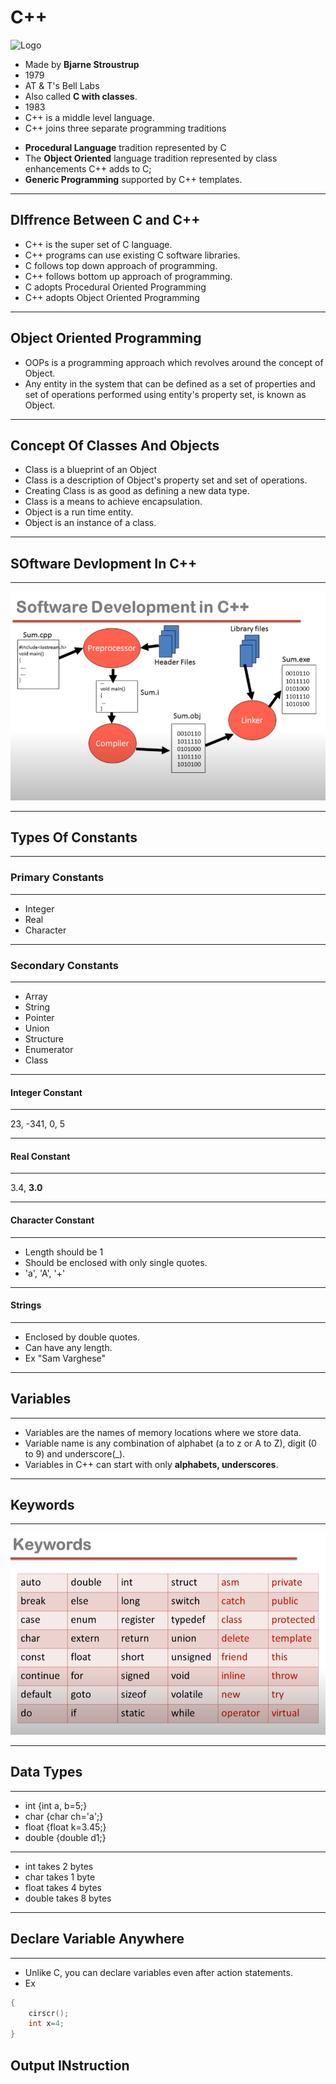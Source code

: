 # C++

![Logo](https://avatars.githubusercontent.com/u/13841574?s=400&v=4)

- Made by **Bjarne Stroustrup**
- 1979
- AT & T's Bell Labs
- Also called **C with classes**.
- 1983
- C++ is a middle level language.
- C++ joins three separate programming traditions

* **Procedural Language** tradition represented by C
* The **Object Oriented** language tradition represented by class enhancements C++ adds to C;
* **Generic Programming** supported by C++ templates.

<hr>

## DIffrence Between C and C++

- C++ is the super set of C language.
- C++ programs can use existing C software libraries.
- C follows top down approach of programming.
- C++ follows bottom up approach of programming.
- C adopts Procedural Oriented Programming
- C++ adopts Object Oriented Programming

<hr>

## Object Oriented Programming

- OOPs is a programming approach which revolves around the concept of Object.
- Any entity in the system that can be defined as a set of properties and set of operations performed using entity's property set, is known as Object.

<hr>

## Concept Of Classes And Objects

- Class is a blueprint of an Object
- Class is a description of Object's property set and set of operations.
- Creating Class is as good as defining a new data type.
- Class is a means to achieve encapsulation.
- Object is a run time entity.
- Object is an instance of a class.

<hr>

## SOftware Devlopment In C++

<hr>

![Software_dev](Images\Soft_dev.png)

<hr>

## Types Of Constants

<hr>

### Primary Constants

<hr>

- Integer
- Real
- Character

<hr>

### Secondary Constants

<hr>

- Array
- String
- Pointer
- Union
- Structure
- Enumerator
- Class

<hr>

#### Integer Constant

<hr>

23, -341, 0, 5

<hr>

#### Real Constant

<hr>

3.4, **3.0**

<hr>

#### Character Constant

<hr>

* Length should be 1
* Should be enclosed with only single quotes.
* 'a', 'A', '+'

<hr>

#### Strings

<hr>

* Enclosed by double quotes.
* Can have any length.
* Ex "Sam Varghese"

<hr>

## Variables

<hr>

* Variables are the names of memory locations where we store data.
* Variable name is any combination of alphabet (a to z or A to Z), digit (0 to 9) and underscore(_).
* Variables in C++ can start with only **alphabets, underscores**.

<hr>

## Keywords

<hr>

![Keywords](Images\keywords.png)

<hr>

## Data Types

<hr>

* int  {int a, b=5;}
* char {char ch='a';}
* float {float k=3.45;}
* double {double d1;}

<hr>

* int takes 2 bytes
* char takes 1 byte
* float takes 4 bytes
* double takes 8 bytes

<hr>

## Declare Variable Anywhere

<hr>

* Unlike C, you can declare variables even after action statements.
* Ex

```c
{
    cirscr();
    int x=4;
}
```

## Output INstruction

